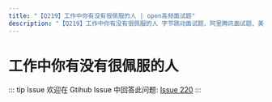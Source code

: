 ```yaml
---
title: "【Q219】工作中你有没有很佩服的人 | open高频面试题"
description: "【Q219】工作中你有没有很佩服的人 字节跳动面试题、阿里腾讯面试题、美团小米面试题。"
---
```


# 工作中你有没有很佩服的人

::: tip Issue
欢迎在 Gtihub Issue 中回答此问题: [Issue 220](https://github.com/shfshanyue/Daily-Question/issues/220)
:::
